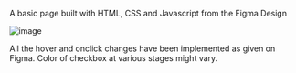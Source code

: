 A basic page built with HTML, CSS and Javascript from the Figma Design

![image](https://github.com/tayalcodes-iiitt/Task-1_Ellty/assets/85633121/a31f4941-6fa0-493f-8599-d32da42f442f)

All the hover and onclick changes have been implemented as given on Figma.
Color of checkbox at various stages might vary.
